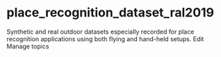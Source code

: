 # place_recognition_dataset_ral2019
Synthetic and real outdoor datasets especially recorded for place recognition applications using both flying and hand-held setups. Edit Manage topics
